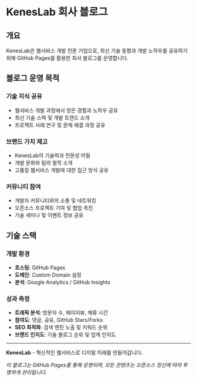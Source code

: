 # KenesLab 회사 블로그

## 개요
KenesLab은 웹서비스 개발 전문 기업으로, 최신 기술 동향과 개발 노하우를 공유하기 위해 GitHub Pages를 활용한 회사 블로그를 운영합니다.

## 블로그 운영 목적

### 기술 지식 공유
- 웹서비스 개발 과정에서 얻은 경험과 노하우 공유
- 최신 기술 스택 및 개발 트렌드 소개
- 프로젝트 사례 연구 및 문제 해결 과정 공유

### 브랜드 가치 제고
- KenesLab의 기술력과 전문성 어필
- 개발 문화와 팀의 철학 소개
- 고품질 웹서비스 개발에 대한 접근 방식 공유

### 커뮤니티 참여
- 개발자 커뮤니티와의 소통 및 네트워킹
- 오픈소스 프로젝트 기여 및 협업 촉진
- 기술 세미나 및 이벤트 정보 공유

## 기술 스택

### 개발 환경
- **호스팅**: GitHub Pages
- **도메인**: Custom Domain 설정
- **분석**: Google Analytics / GitHub Insights

### 성과 측정
- **트래픽 분석**: 방문자 수, 페이지뷰, 체류 시간
- **참여도**: 댓글, 공유, GitHub Stars/Forks
- **SEO 최적화**: 검색 엔진 노출 및 키워드 순위
- **브랜드 인지도**: 기술 블로그 순위 및 업계 인지도

---

**KenesLab** - 혁신적인 웹서비스로 디지털 미래를 만들어갑니다.

*이 블로그는 GitHub Pages를 통해 운영되며, 모든 콘텐츠는 오픈소스 정신에 따라 투명하게 관리됩니다.*
